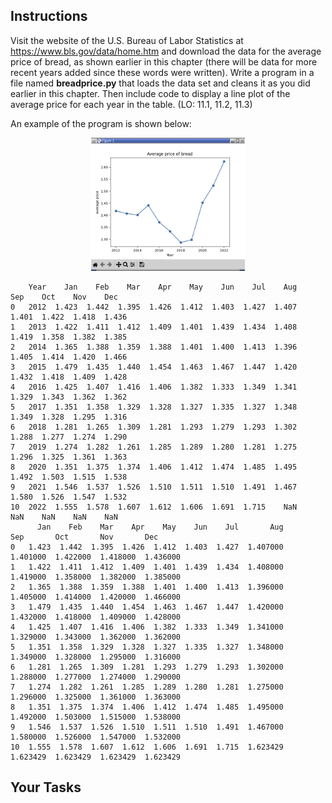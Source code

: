 <!-- manual -->

## Instructions

Visit the website of the U.S. Bureau of Labor Statistics at https://www.bls.gov/data/home.htm and download the data for the average price of bread, as shown earlier in this chapter (there will be data for more recent years added since these words were written). Write a program in a file named **breadprice.py** that loads the data set and cleans it as you did earlier in this chapter. Then include code to display a line plot of the average price for each year in the table. (LO: 11.1, 11.2, 11.3)

An example of the program is shown below:

<p align="center">
    <img src="../assets/chapter11ex05-1.png" width="49%" alt="Line graph of average price of bread by year">
</p>

```
    Year    Jan    Feb    Mar    Apr    May    Jun    Jul    Aug    Sep    Oct    Nov    Dec
0   2012  1.423  1.442  1.395  1.426  1.412  1.403  1.427  1.407  1.401  1.422  1.418  1.436
1   2013  1.422  1.411  1.412  1.409  1.401  1.439  1.434  1.408  1.419  1.358  1.382  1.385
2   2014  1.365  1.388  1.359  1.388  1.401  1.400  1.413  1.396  1.405  1.414  1.420  1.466
3   2015  1.479  1.435  1.440  1.454  1.463  1.467  1.447  1.420  1.432  1.418  1.409  1.428
4   2016  1.425  1.407  1.416  1.406  1.382  1.333  1.349  1.341  1.329  1.343  1.362  1.362
5   2017  1.351  1.358  1.329  1.328  1.327  1.335  1.327  1.348  1.349  1.328  1.295  1.316
6   2018  1.281  1.265  1.309  1.281  1.293  1.279  1.293  1.302  1.288  1.277  1.274  1.290
7   2019  1.274  1.282  1.261  1.285  1.289  1.280  1.281  1.275  1.296  1.325  1.361  1.363
8   2020  1.351  1.375  1.374  1.406  1.412  1.474  1.485  1.495  1.492  1.503  1.515  1.538
9   2021  1.546  1.537  1.526  1.510  1.511  1.510  1.491  1.467  1.580  1.526  1.547  1.532
10  2022  1.555  1.578  1.607  1.612  1.606  1.691  1.715    NaN    NaN    NaN    NaN    NaN
      Jan    Feb    Mar    Apr    May    Jun    Jul       Aug       Sep       Oct       Nov       Dec
0   1.423  1.442  1.395  1.426  1.412  1.403  1.427  1.407000  1.401000  1.422000  1.418000  1.436000
1   1.422  1.411  1.412  1.409  1.401  1.439  1.434  1.408000  1.419000  1.358000  1.382000  1.385000
2   1.365  1.388  1.359  1.388  1.401  1.400  1.413  1.396000  1.405000  1.414000  1.420000  1.466000
3   1.479  1.435  1.440  1.454  1.463  1.467  1.447  1.420000  1.432000  1.418000  1.409000  1.428000
4   1.425  1.407  1.416  1.406  1.382  1.333  1.349  1.341000  1.329000  1.343000  1.362000  1.362000
5   1.351  1.358  1.329  1.328  1.327  1.335  1.327  1.348000  1.349000  1.328000  1.295000  1.316000
6   1.281  1.265  1.309  1.281  1.293  1.279  1.293  1.302000  1.288000  1.277000  1.274000  1.290000
7   1.274  1.282  1.261  1.285  1.289  1.280  1.281  1.275000  1.296000  1.325000  1.361000  1.363000
8   1.351  1.375  1.374  1.406  1.412  1.474  1.485  1.495000  1.492000  1.503000  1.515000  1.538000
9   1.546  1.537  1.526  1.510  1.511  1.510  1.491  1.467000  1.580000  1.526000  1.547000  1.532000
10  1.555  1.578  1.607  1.612  1.606  1.691  1.715  1.623429  1.623429  1.623429  1.623429  1.623429
```

## Your Tasks
